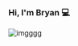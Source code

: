### Hi, I'm Bryan 💻
![imgggg](https://user-images.githubusercontent.com/64910219/116794830-ce203b80-aa95-11eb-81f9-374cfe7b0171.gif)


<!--
**bat-e404/bat-e404** is a ✨ _special_ ✨ repository because its `README.md` (this file) appears on your GitHub profile.

Here are some ideas to get you started:

- 🔭 I’m currently working on ...
- 🌱 I’m currently learning ...
- 👯 I’m looking to collaborate on ...
- 🤔 I’m looking for help with ...
- 💬 Ask me about ...
- 📫 How to reach me: ...
- 😄 Pronouns: ...
- ⚡ Fun fact: ...
-->
